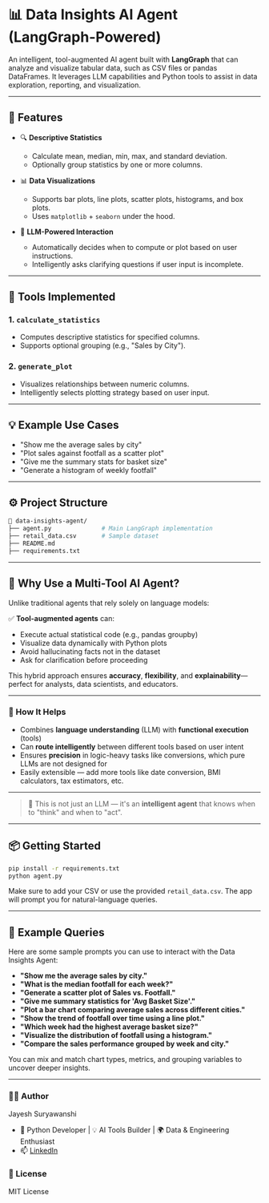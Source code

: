 # 📊 Data Insights AI Agent (LangGraph-Powered)

An intelligent, tool-augmented AI agent built with **LangGraph** that can analyze and visualize tabular data, such as CSV files or pandas DataFrames. It leverages LLM capabilities and Python tools to assist in data exploration, reporting, and visualization.

---

## 🚀 Features

* 🔍 **Descriptive Statistics**

  * Calculate mean, median, min, max, and standard deviation.
  * Optionally group statistics by one or more columns.

* 📊 **Data Visualizations**

  * Supports bar plots, line plots, scatter plots, histograms, and box plots.
  * Uses `matplotlib` + `seaborn` under the hood.

* 🧠 **LLM-Powered Interaction**

  * Automatically decides when to compute or plot based on user instructions.
  * Intelligently asks clarifying questions if user input is incomplete.

---

## 🧰 Tools Implemented

### 1. `calculate_statistics`

* Computes descriptive statistics for specified columns.
* Supports optional grouping (e.g., "Sales by City").

### 2. `generate_plot`

* Visualizes relationships between numeric columns.
* Intelligently selects plotting strategy based on user input.

---

## 💡 Example Use Cases

* "Show me the average sales by city"
* "Plot sales against footfall as a scatter plot"
* "Give me the summary stats for basket size"
* "Generate a histogram of weekly footfall"

---

## ⚙️ Project Structure

```bash
📁 data-insights-agent/
├── agent.py              # Main LangGraph implementation
├── retail_data.csv       # Sample dataset
├── README.md
├── requirements.txt
```

---

## 📌 Why Use a Multi-Tool AI Agent?

Unlike traditional agents that rely solely on language models:

✅ **Tool-augmented agents** can:

* Execute actual statistical code (e.g., pandas groupby)
* Visualize data dynamically with Python plots
* Avoid hallucinating facts not in the dataset
* Ask for clarification before proceeding

This hybrid approach ensures **accuracy**, **flexibility**, and **explainability**—perfect for analysts, data scientists, and educators.

---

### 🧠 How It Helps

- Combines **language understanding** (LLM) with **functional execution** (tools)
- Can **route intelligently** between different tools based on user intent
- Ensures **precision** in logic-heavy tasks like conversions, which pure LLMs are not designed for
- Easily extensible — add more tools like date conversion, BMI calculators, tax estimators, etc.

---

> 🤖 This is not just an LLM — it's an **intelligent agent** that knows when to "think" and when to "act".

---

## 📦 Getting Started

```bash
pip install -r requirements.txt
python agent.py
```

Make sure to add your CSV or use the provided `retail_data.csv`. The app will prompt you for natural-language queries.

---

## 📌 Example Queries

Here are some sample prompts you can use to interact with the Data Insights Agent:

- **"Show me the average sales by city."**
- **"What is the median footfall for each week?"**
- **"Generate a scatter plot of Sales vs. Footfall."**
- **"Give me summary statistics for 'Avg Basket Size'."**
- **"Plot a bar chart comparing average sales across different cities."**
- **"Show the trend of footfall over time using a line plot."**
- **"Which week had the highest average basket size?"**
- **"Visualize the distribution of footfall using a histogram."**
- **"Compare the sales performance grouped by week and city."**

You can mix and match chart types, metrics, and grouping variables to uncover deeper insights.

---

### 🧑‍💻 Author
Jayesh Suryawanshi
- 🧠 Python Developer | 💡 AI Tools Builder | 🌍 Data & Engineering Enthusiast
- 📫 [LinkedIn](https://www.linkedin.com/in/jayesh-suryawanshi-858bb21aa/)

### 📄 License
MIT License

